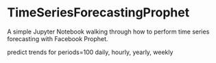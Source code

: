# TimeSeriesForecastingProphet
A simple Jupyter Notebook walking through how to perform time series forecasting with Facebook Prophet. 

predict trends for periods=100 daily, hourly, yearly, weekly
